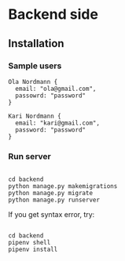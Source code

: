 # Backend side

## Installation

### Sample users

```
Ola Nordmann {
  email: "ola@gmail.com",
  passowrd: "password"
}

Kari Nordmann {
  email: "kari@gmail.com",
  password: "password"
}
```

### Run server

```

cd backend
python manage.py makemigrations
python manage.py migrate
python manage.py runserver

```

If you get syntax error, try:

```

cd backend
pipenv shell
pipenv install

```

```

```
